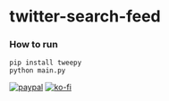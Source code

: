 # twitter-search-feed

### How to run

```
pip install tweepy
python main.py
```

[![paypal](https://i.imgur.com/URcFCl1.png)](https://www.paypal.com/cgi-bin/webscr?cmd=_s-xclick&hosted_button_id=Y4DJVGBKXB8MJ&source=url)
[![ko-fi](https://www.ko-fi.com/img/githubbutton_sm.svg)](https://ko-fi.com/Y8Y2M1UI)
